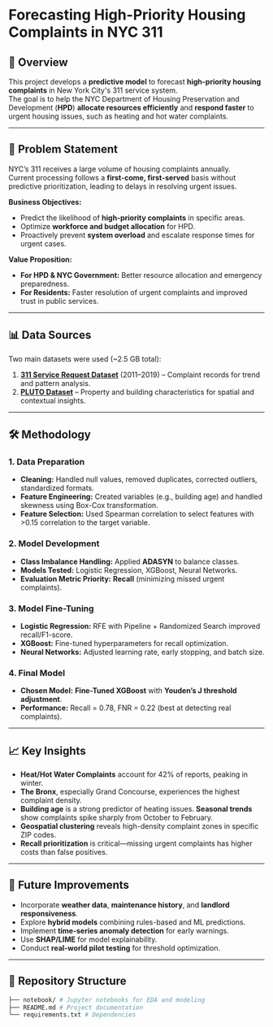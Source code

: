 # Forecasting High-Priority Housing Complaints in NYC 311

## 📌 Overview
This project develops a **predictive model** to forecast **high-priority housing complaints** in New York City's 311 service system.  
The goal is to help the NYC Department of Housing Preservation and Development (**HPD**) **allocate resources efficiently** and **respond faster** to urgent housing issues, such as heating and hot water complaints.

---

## 🎯 Problem Statement
NYC’s 311 receives a large volume of housing complaints annually.  
Current processing follows a **first-come, first-served** basis without predictive prioritization, leading to delays in resolving urgent issues.

**Business Objectives:**
- Predict the likelihood of **high-priority complaints** in specific areas.
- Optimize **workforce and budget allocation** for HPD.
- Proactively prevent **system overload** and escalate response times for urgent cases.

**Value Proposition:**
- **For HPD & NYC Government:** Better resource allocation and emergency preparedness.
- **For Residents:** Faster resolution of urgent complaints and improved trust in public services.

---

## 📊 Data Sources
Two main datasets were used (~2.5 GB total):

1. **[311 Service Request Dataset](https://data.cityofnewyork.us/Social-Services/311-Service-Requests-from-2010-to-Present/erm2-nwe9/about_data)** (2011–2019) – Complaint records for trend and pattern analysis.
2. **[PLUTO Dataset](https://www.nyc.gov/assets/planning/download/pdf/data-maps/open-data/dwn-pluto-mappluto.pdf)** – Property and building characteristics for spatial and contextual insights.

---

## 🛠 Methodology

### 1. Data Preparation
- **Cleaning:** Handled null values, removed duplicates, corrected outliers, standardized formats.
- **Feature Engineering:** Created variables (e.g., building age) and handled skewness using Box-Cox transformation.
- **Feature Selection:** Used Spearman correlation to select features with >0.15 correlation to the target variable.

### 2. Model Development
- **Class Imbalance Handling:** Applied **ADASYN** to balance classes.
- **Models Tested:** Logistic Regression, XGBoost, Neural Networks.
- **Evaluation Metric Priority:** **Recall** (minimizing missed urgent complaints).

### 3. Model Fine-Tuning
- **Logistic Regression:** RFE with Pipeline + Randomized Search improved recall/F1-score.
- **XGBoost:** Fine-tuned hyperparameters for recall optimization.
- **Neural Networks:** Adjusted learning rate, early stopping, and batch size.

### 4. Final Model
- **Chosen Model:** **Fine-Tuned XGBoost** with **Youden’s J threshold adjustment**.
- **Performance:** Recall = 0.78, FNR = 0.22 (best at detecting real complaints).

---

## 📈 Key Insights
- **Heat/Hot Water Complaints** account for 42% of reports, peaking in winter.
- **The Bronx**, especially Grand Concourse, experiences the highest complaint density.
- **Building age** is a strong predictor of heating issues.
  **Seasonal trends** show complaints spike sharply from October to February.
- **Geospatial clustering** reveals high-density complaint zones in specific ZIP codes.
- **Recall prioritization** is critical—missing urgent complaints has higher costs than false positives.
---

## 🔮 Future Improvements
- Incorporate **weather data**, **maintenance history**, and **landlord responsiveness**.
- Explore **hybrid models** combining rules-based and ML predictions.
- Implement **time-series anomaly detection** for early warnings.
- Use **SHAP/LIME** for model explainability.
- Conduct **real-world pilot testing** for threshold optimization.

---

## 📂 Repository Structure
```bash
├── notebook/ # Jupyter notebooks for EDA and modeling
├── README.md # Project documentation
└── requirements.txt # Dependencies
```
